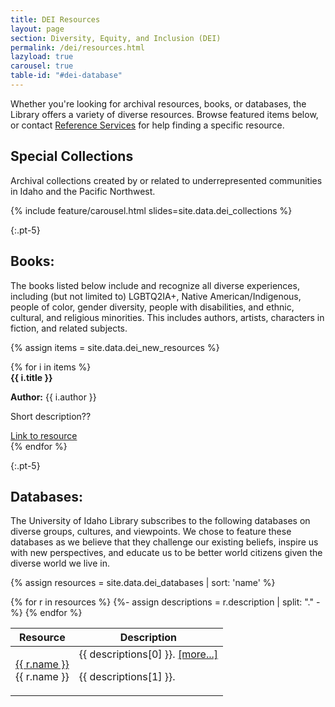 ```yaml
---
title: DEI Resources
layout: page
section: Diversity, Equity, and Inclusion (DEI)
permalink: /dei/resources.html
lazyload: true
carousel: true
table-id: "#dei-database"
---
```


Whether you're looking for archival resources, books, or databases, the Library offers a variety of diverse resources. Browse featured items below, or contact [Reference Services](mailto:libref@uidaho.edu) for help finding a specific resource.

## Special Collections

Archival collections created by or related to underrepresented communities in Idaho and the Pacific Northwest.

{% include feature/carousel.html slides=site.data.dei_collections %}

{:.pt-5}
## Books:

The books listed below include and recognize all diverse experiences, including (but not limited to) LGBTQ2IA+, Native American/Indigenous, people of color, gender diversity, people with disabilities, and ethnic, cultural, and religious minorities. 
This includes authors, artists, characters in fiction, and related subjects.

{% assign items = site.data.dei_new_resources %}

<div class="row">
    {% for i in items %}
        <div class="col-md-6">
            <div class="card">
                <div class="card-header"><strong>{{ i.title }}</strong></div>
                <div class="card-body">
                    <p><strong>Author:</strong> {{ i.author }}</p>
                    <p>Short description??</p>
                    <div class="text-center"><a type="button" class="btn btn-secondary btn-sm" href="#">Link to resource</a></div>
                </div>
            </div>
        </div>
    {% endfor %}
</div>

{:.pt-5}
## Databases:

The University of Idaho Library subscribes to the following databases on diverse groups, cultures, and viewpoints. 
We chose to feature these databases as we believe that they challenge our existing beliefs, inspire us with new perspectives, and educate us to be better world citizens given the diverse world we live in. 

{% assign resources = site.data.dei_databases | sort: 'name' %}

<table id="dei-database" class="table table-hover">
    <thead>
       <tr>
          <th>Resource</th>
          <th>Description</th>
       </tr>
    </thead>
    <tbody>
    {% for r in resources %}
    {%- assign descriptions = r.description | split: "." -%}
    <tr>
       <td scope="row">
            <a href="{{ r.link }}" 
            class="btn btn-outline-pride-gold" role="button" target="_blank" rel="noopener" title="{{ r.name }} Overview">{{ r.name }}</a><div class="d-none">{{ r.name }}</div>
        </td>
       <td class="description">{{ descriptions[0] }}. <a data-toggle="collapse" href="#{{ r.name | slugify }}" aria-expanded="false" aria-controls="{{ r.name | slugify }}">[more...]</a><p id="{{ r.name | slugify }}" class="collapse pt-3">{{ descriptions[1] }}.</p></td>
    </tr>
    {% endfor %}
    </tbody>
</table>